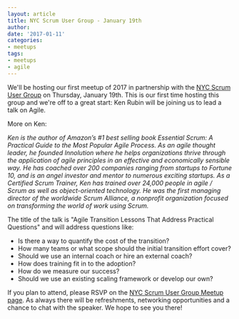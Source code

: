 ```yaml
---
layout: article
title: NYC Scrum User Group - January 19th
author: 
date: '2017-01-11'
categories: 
- meetups
tags:
- meetups
- agile
---
```


We'll be hosting our first meetup of 2017 in partnership with the [NYC Scrum User Group](https://www.meetup.com/NYC-Scrum-User-Group/events/232541163/) on Thursday, January 19th. This is our first time hosting this group and we're off to a great start: Ken Rubin will be joining us to lead a talk on Agile. 

More on Ken: 

_Ken is the author of Amazon’s #1 best selling book Essential Scrum: A Practical Guide to the Most Popular Agile Process. As an agile thought leader, he founded Innolution where he helps organizations thrive through the application of agile principles in an effective and economically sensible way. He has coached over 200 companies ranging from startups to Fortune 10, and is an angel investor and mentor to numerous exciting startups. As a Certified Scrum Trainer, Ken has trained over 24,000 people in agile / Scrum as well as object-oriented technology. He was the first managing director of the worldwide Scrum Alliance, a nonprofit organization focused on transforming the world of work using Scrum._

The title of the talk is "Agile Transition Lessons That Address Practical Questions" and will address questions like: 

- Is there a way to quantify the cost of the transition?
- How many teams or what scope should the initial transition effort cover?
- Should we use an internal coach or hire an external coach?
- How does training fit in to the adoption?
- How do we measure our success?
- Should we use an existing scaling framework or develop our own? 

If you plan to attend, please RSVP on the [NYC Scrum User Group Meetup page](https://www.meetup.com/NYC-Scrum-User-Group/events/232541163/). As always there will be refreshments, networking opportunities and a chance to chat with the speaker. We hope to see you there!
